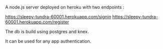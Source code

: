A node.js server deployed on heroku with two endpoints :

https://sleepy-tundra-60001.herokuapp.com/signin
https://sleepy-tundra-60001.herokuapp.com/register

The db is build using postgres and knex. 

It can be used for any app authentication.
